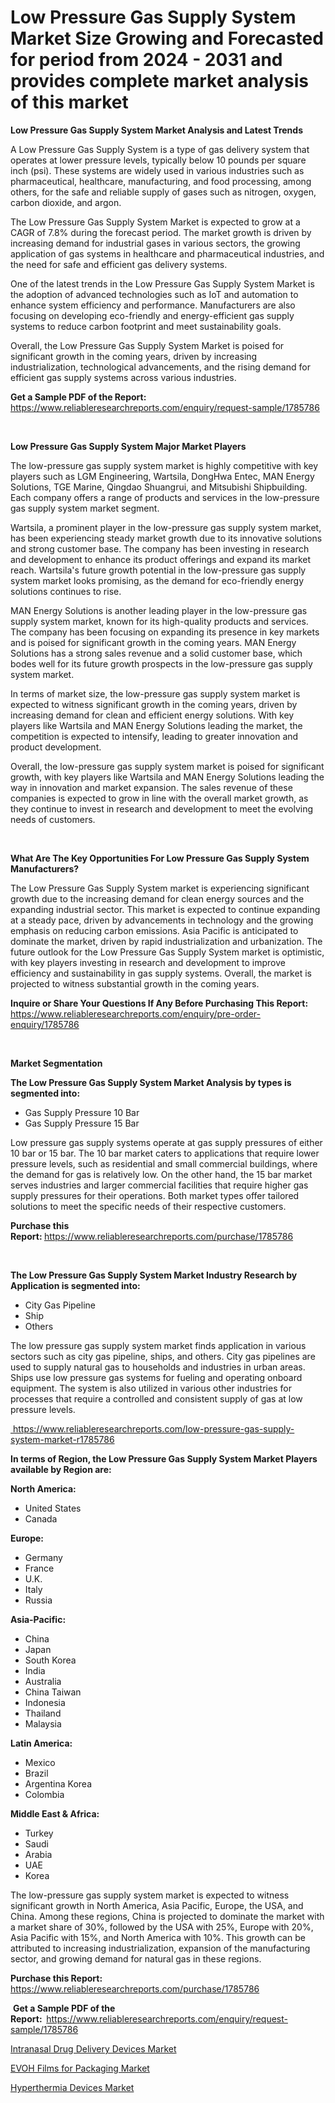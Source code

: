 <p><h1>Low Pressure Gas Supply System Market Size Growing and Forecasted for period from 2024 - 2031 and provides complete market analysis of this market</h1></p><p><strong>Low Pressure Gas Supply System Market Analysis and Latest Trends</strong></p>
<p><p>A Low Pressure Gas Supply System is a type of gas delivery system that operates at lower pressure levels, typically below 10 pounds per square inch (psi). These systems are widely used in various industries such as pharmaceutical, healthcare, manufacturing, and food processing, among others, for the safe and reliable supply of gases such as nitrogen, oxygen, carbon dioxide, and argon.</p><p>The Low Pressure Gas Supply System Market is expected to grow at a CAGR of 7.8% during the forecast period. The market growth is driven by increasing demand for industrial gases in various sectors, the growing application of gas systems in healthcare and pharmaceutical industries, and the need for safe and efficient gas delivery systems.</p><p>One of the latest trends in the Low Pressure Gas Supply System Market is the adoption of advanced technologies such as IoT and automation to enhance system efficiency and performance. Manufacturers are also focusing on developing eco-friendly and energy-efficient gas supply systems to reduce carbon footprint and meet sustainability goals.</p><p>Overall, the Low Pressure Gas Supply System Market is poised for significant growth in the coming years, driven by increasing industrialization, technological advancements, and the rising demand for efficient gas supply systems across various industries.</p></p>
<p><strong>Get a Sample PDF of the Report:&nbsp;</strong> <a href="https://www.reliableresearchreports.com/enquiry/request-sample/1785786">https://www.reliableresearchreports.com/enquiry/request-sample/1785786</a></p>
<p>&nbsp;</p>
<p><strong>Low Pressure Gas Supply System Major Market Players</strong></p>
<p><p>The low-pressure gas supply system market is highly competitive with key players such as LGM Engineering, Wartsila, DongHwa Entec, MAN Energy Solutions, TGE Marine, Qingdao Shuangrui, and Mitsubishi Shipbuilding. Each company offers a range of products and services in the low-pressure gas supply system market segment.</p><p>Wartsila, a prominent player in the low-pressure gas supply system market, has been experiencing steady market growth due to its innovative solutions and strong customer base. The company has been investing in research and development to enhance its product offerings and expand its market reach. Wartsila's future growth potential in the low-pressure gas supply system market looks promising, as the demand for eco-friendly energy solutions continues to rise.</p><p>MAN Energy Solutions is another leading player in the low-pressure gas supply system market, known for its high-quality products and services. The company has been focusing on expanding its presence in key markets and is poised for significant growth in the coming years. MAN Energy Solutions has a strong sales revenue and a solid customer base, which bodes well for its future growth prospects in the low-pressure gas supply system market.</p><p>In terms of market size, the low-pressure gas supply system market is expected to witness significant growth in the coming years, driven by increasing demand for clean and efficient energy solutions. With key players like Wartsila and MAN Energy Solutions leading the market, the competition is expected to intensify, leading to greater innovation and product development.</p><p>Overall, the low-pressure gas supply system market is poised for significant growth, with key players like Wartsila and MAN Energy Solutions leading the way in innovation and market expansion. The sales revenue of these companies is expected to grow in line with the overall market growth, as they continue to invest in research and development to meet the evolving needs of customers.</p></p>
<p>&nbsp;</p>
<p><strong>What Are The Key Opportunities For Low Pressure Gas Supply System Manufacturers?</strong></p>
<p><p>The Low Pressure Gas Supply System market is experiencing significant growth due to the increasing demand for clean energy sources and the expanding industrial sector. This market is expected to continue expanding at a steady pace, driven by advancements in technology and the growing emphasis on reducing carbon emissions. Asia Pacific is anticipated to dominate the market, driven by rapid industrialization and urbanization. The future outlook for the Low Pressure Gas Supply System market is optimistic, with key players investing in research and development to improve efficiency and sustainability in gas supply systems. Overall, the market is projected to witness substantial growth in the coming years.</p></p>
<p><strong>Inquire or Share Your Questions If Any Before Purchasing This Report:</strong> <a href="https://www.reliableresearchreports.com/enquiry/pre-order-enquiry/1785786">https://www.reliableresearchreports.com/enquiry/pre-order-enquiry/1785786</a></p>
<p>&nbsp;</p>
<p><strong>Market Segmentation</strong></p>
<p><strong>The Low Pressure Gas Supply System Market Analysis by types is segmented into:</strong></p>
<p><ul><li>Gas Supply Pressure 10 Bar</li><li>Gas Supply Pressure 15 Bar</li></ul></p>
<p><p>Low pressure gas supply systems operate at gas supply pressures of either 10 bar or 15 bar. The 10 bar market caters to applications that require lower pressure levels, such as residential and small commercial buildings, where the demand for gas is relatively low. On the other hand, the 15 bar market serves industries and larger commercial facilities that require higher gas supply pressures for their operations. Both market types offer tailored solutions to meet the specific needs of their respective customers.</p></p>
<p><strong>Purchase this Report:&nbsp;</strong><a href="https://www.reliableresearchreports.com/purchase/1785786">https://www.reliableresearchreports.com/purchase/1785786</a></p>
<p>&nbsp;</p>
<p><strong>The Low Pressure Gas Supply System Market Industry Research by Application is segmented into:</strong></p>
<p><ul><li>City Gas Pipeline</li><li>Ship</li><li>Others</li></ul></p>
<p><p>The low pressure gas supply system market finds application in various sectors such as city gas pipeline, ships, and others. City gas pipelines are used to supply natural gas to households and industries in urban areas. Ships use low pressure gas systems for fueling and operating onboard equipment. The system is also utilized in various other industries for processes that require a controlled and consistent supply of gas at low pressure levels.</p></p>
<p><a href="https://www.reliableresearchreports.com/low-pressure-gas-supply-system-market-r1785786">&nbsp;https://www.reliableresearchreports.com/low-pressure-gas-supply-system-market-r1785786</a></p>
<p><strong>In terms of Region, the Low Pressure Gas Supply System Market Players available by Region are:</strong></p>
<p>
    <p> <strong> North America: </strong>
        <ul>
            <li>United States</li>
            <li>Canada</li>
        </ul>
        </p> 
    <p> <strong> Europe: </strong>
        <ul>
            <li>Germany</li>
            <li>France</li>
            <li>U.K.</li>
            <li>Italy</li>
            <li>Russia</li>
        </ul>
        </p> 
    <p> <strong> Asia-Pacific: </strong>
        <ul>
            <li>China</li>
            <li>Japan</li>
            <li>South Korea</li>
            <li>India</li>
            <li>Australia</li>
            <li>China Taiwan</li>
            <li>Indonesia</li>
            <li>Thailand</li>
            <li>Malaysia</li>
        </ul>
        </p> 
    <p> <strong> Latin America: </strong>
        <ul>
            <li>Mexico</li>
            <li>Brazil</li>
            <li>Argentina Korea</li>
            <li>Colombia</li>
        </ul>
        </p> 
    <p> <strong> Middle East & Africa: </strong>
        <ul>
            <li>Turkey</li>
            <li>Saudi</li>
            <li>Arabia</li>
            <li>UAE</li>
            <li>Korea</li>
        </ul>
    </p>
    </p>
<p><p>The low-pressure gas supply system market is expected to witness significant growth in North America, Asia Pacific, Europe, the USA, and China. Among these regions, China is projected to dominate the market with a market share of 30%, followed by the USA with 25%, Europe with 20%, Asia Pacific with 15%, and North America with 10%. This growth can be attributed to increasing industrialization, expansion of the manufacturing sector, and growing demand for natural gas in these regions.</p></p>
<p><strong>Purchase this Report: </strong><a href="https://www.reliableresearchreports.com/purchase/1785786">https://www.reliableresearchreports.com/purchase/1785786</a></p>
<p>&nbsp;<strong>Get a Sample PDF of the Report:&nbsp;&nbsp;</strong><a href="https://www.reliableresearchreports.com/enquiry/request-sample/1785786">https://www.reliableresearchreports.com/enquiry/request-sample/1785786</a></p>
<p><strong></strong></p>
<p><p><a href="https://www.linkedin.com/pulse/intranasal-drug-delivery-devices-market-report-reveals-latest-fx4tc">Intranasal Drug Delivery Devices Market</a></p><p><a href="https://www.linkedin.com/pulse/evoh-films-packaging-market-trends-analysis-forecasted-period-10sge">EVOH Films for Packaging Market</a></p><p><a href="https://www.linkedin.com/pulse/hyperthermia-devices-market-size-trends-complete-industry-overview-wyyzc">Hyperthermia Devices Market</a></p></p>